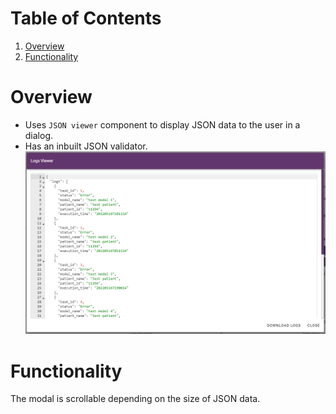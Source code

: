 # Table of Contents
1. [Overview](#overview)
2. [Functionality](#functionality)

# Overview 
- Uses `JSON viewer` component to display JSON data to the user in a dialog.
- Has an inbuilt JSON validator.
&nbsp;
![image](../static/JSON-viewer-dialog.png)

# Functionality
The modal is scrollable depending on the size of JSON data.
